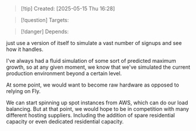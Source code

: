 
>[!tip] Created: [2025-05-15 Thu 16:28]

>[!question] Targets: 

>[!danger] Depends: 

just use a version of itself to simulate a vast number of signups and see how it handles.

I've always had a fluid simulation of some sort of predicted maximum growth, so at any given moment, we know that we've simulated the current production environment beyond a certain level. 

At some point, we would want to become raw hardware as opposed to relying on Fly. 

We can start spinning up spot instances from AWS, which can do our load balancing. But at that point, we would hope to be in competition with many different hosting suppliers. Including the addition of spare residential capacity or even dedicated residential capacity.